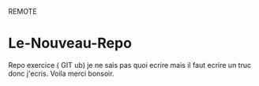 REMOTE
# Le-Nouveau-Repo
Repo exercice ( GIT ub)
je ne sais pas quoi ecrire mais il faut ecrire un truc donc j'ecris.
Voila merci bonsoir.
